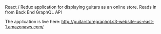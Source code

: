React / Redux application for displaying guitars as an online store. 
Reads in from Back End GraphQL API

The application is live here: http://guitarstoregraphql.s3-website-us-east-1.amazonaws.com/